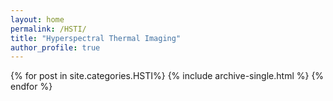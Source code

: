 ```yaml
---
layout: home
permalink: /HSTI/
title: "Hyperspectral Thermal Imaging"
author_profile: true
---
```



{% for post in site.categories.HSTI%}
	{% include archive-single.html %}
{% endfor %}